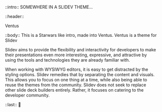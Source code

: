 ::intro::
SOMEWHERE IN A SLIDEV THEME...

::header::

Ventus

::body::
This is a Starwars like intro, made into Ventus. Ventus is a theme for Slidev

Slidev aims to provide the flexibility and interactivity for developers to make their presentations even more interesting, expressive, and attractive by using the tools and technologies they are already familiar with.

When working with WYSIWYG editors, it is easy to get distracted by the styling options. Slidev remedies that by separating the content and visuals. This allows you to focus on one thing at a time, while also being able to reuse the themes from the community. Slidev does not seek to replace other slide deck builders entirely. Rather, it focuses on catering to the developer community.

::last::
 🚀